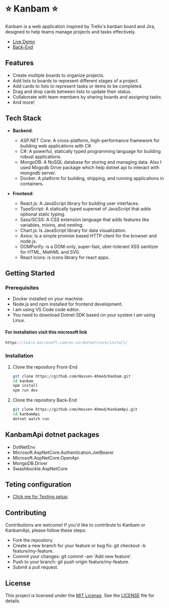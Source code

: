 # ⭐️ Kanbam ⭐️

Kanbam is a web application inspired by Trello's kanban board and Jira, designed to help teams manage projects and tasks effectively.

- [Live Demo](https://kanbam.netlify.app/)
- [ Back-End ](https://github.com/Hassen-Ahmed/KanbamApi)

## Features

- Create multiple boards to organize projects.
- Add lists to boards to represent different stages of a project.
- Add cards to lists to represent tasks or items to be completed.
- Drag and drop cards between lists to update their status.
- Collaborate with team members by sharing boards and assigning tasks.
- And more!

## Tech Stack

- **Backend**:

  - ASP.NET Core: A cross-platform, high-performance framework for building web applications with C#.
  - C#: A powerful, statically typed programming language for building robust applications.
  - MongoDB: A NoSQL database for storing and managing data. Also I used Mogodb Drive package which help dotnet api to interact with mongodb server.
  - Docker: A platform for building, shipping, and running applications in containers.

- **Frontend**:
  - React.js: A JavaScript library for building user interfaces.
  - TypeScript: A statically typed superset of JavaScript that adds optional static typing.
  - Sass/SCSS: A CSS extension language that adds features like variables, mixins, and nesting.
  - Chart.js: Is JavaScript library for data visualization.
  - Axios: Is a simple promise based HTTP client for the browser and node.js.
  - DOMPurify: is a DOM-only, super-fast, uber-tolerant XSS sanitizer for HTML, MathML and SVG.
  - React Icons: is icons library for react apps.

## Getting Started

### Prerequisites

- Docker installed on your machine.
- Node.js and npm installed for frontend development.
- I am using VS Code code editor.
- You need to download Dotnet SDK based on your system I am using Linux.

#### For installation visit this microsoft link

```js
https://learn.microsoft.com/en-us/dotnet/core/install/
```

### Installation

1. Clone the repository Front-End

   ```bash
   git clone https://github.com/Hassen-Ahmed/Kanbam.git
   cd kanbam
   npm install
   npm run dev
   ```

2. Clone the repository Back-End
   ```bash
   git clone https://github.com/Hassen-Ahmed/KanbamApi.git
   cd kanbamApi
   dotnet watch run
   ```

## KanbamApi dotnet packages

- DotNetEnv
- Microsoft.AspNetCore.Authentication.JwtBearer
- Microsoft.AspNetCore.OpenApi
- MongoDB.Driver
- Swashbuckle.AspNetCore

## Teting configuration

- [Click me for Testing setup](./readme_collection/VITEST.md).

## Contributing

Contributions are welcome! If you'd like to contribute to Kanbam or KanbamApi, please follow these steps:

- Fork the repository.
- Create a new branch for your feature or bug fix: git checkout -b feature/my-feature.
- Commit your changes: git commit -am 'Add new feature'.
- Push to your branch: git push origin feature/my-feature.
- Submit a pull request.

## License

This project is licensed under the [MIT License](LICENSE.txt). See the [LICENSE](LICENSE.txt) file for details.
